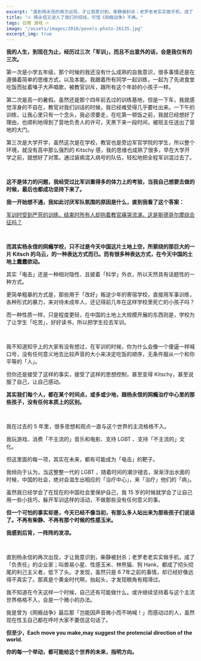 ```yaml
---
excerpt: "直到杨永信的再次出现，才让我意识到，柴静被封杀；老罗老老实实做手机，成了「负责任」的企业家；叫兽易小星、性感玉米、林熊猫、狗 Hank，都成了彻头彻尾的利己主义者，低下了头。才发现，虽然只是 6 7年之前的事情，却已经好像远得不真实了。那真是个黄金时代啊，抬起头，才发现眼角有翔滑过。"
title: "🔥 杨永信又进入了我们的视线，可惜《网瘾战争》不再。"
tags: 日常 游戏 🔥
image: "/assets/images/2016/pexels-photo-26135.jpg"
excerpt_img: true
---
```


**我的人生，到现在为止，经历过三次「军训」，而且不出意外的话，会是我仅有的三次。**

第一次是小学五年级，那个时候的我还没有什么成熟的自我意识，很多事情还是在遵循着简单的思维方式，以及本能。我跟着所有同学一起训练，一起为了先进食堂吃饭而扯着嗓子大声唱歌，被教官训斥，跟所有这个年龄的小孩子一样。

第二次是高一的暑假。虽然还是那个四年前去过的训练基地，但是一下车，我就感觉浑身的不自在，教官对我们训话的时候，我已经难受得几乎要吐出来。一下午的训练，让我心里只有一个念头，我必须要走，在吃第一顿饭之前，我就已经想好了理由，也顺利地得到了营地负责人的许可，天黑下来一段时间，被班主任送出了营地的大门。

第三次是大学开学，虽然这次是在学校，教官也是旁边军官学院的学生，所以整个环境，就没有高中那么强烈的 Kitschy 感，我的思维也成熟了很多，早在大学开学之前，就想好了对策。通过装病混入病号的队伍，轻松地把全程军训混过去了。

<br>

**这不是体力的问题，我经受过比军训重得多的体力上的考验，当我自己想要去做的时候，最后也都成功坚持下来了。**

**我一开始想不通，我如此讨厌军队氛围的原因是什么，直到我看了这个答案：**

[军训时受到严苛的训练，结束时所有人却抱着教官痛哭流涕，这是斯德哥尔摩综合征吗？](https://www.zhihu.com/question/19981962/answer/26116298)

<br>

**而其实杨永信的网瘾学校，只不过是今天中国这片土地上空，所萦绕的那巨大的一片 Kitsch 的乌云，的一种表达方式而已。而有很多种表达方式，在今天中国的土地上蠢蠢欲动。**

其实「电击」还是一种相对隐性、且披着「科学」外衣，所以天然具有话题性的一种方式。

更简单粗暴的方式是，那些用于「改好」叛逆少年的寄宿学校，直接用军事训练，各种形式的暴力，来对待未成年人，还记得前几年在这样学校里死亡的小孩子吗？

而一种性质一样，只是程度更轻，在中国的土地上大规模开展的东西则是，学校为了让学生「吃苦」，好好读书，所以把学生拉去军训。

<br>

我不知道知乎上的大家有没有想过，在军训的时候，你为什么会像一个傻逼一样喊口号，没有任何意义地去比较声音的大小来决定吃饭的顺序，无条件服从一个和你平等的「人」。

但你还是接受了这样的事实，接受了这样的思想控制，甚至变得 Kitschy，甚至说服了自己，让自己感动。

**其实我们每个人，都在某个时间点，或多或少地，跟杨永信的网瘾治疗中心里的那些孩子，没有任何本质上的区别。**

<br>

我在过去的 5 年里，很多思想和观点一直与这个世界的主流格格不入。

我玩游戏、消费「不主流的」音乐和电影、支持 LGBT 、支持「不主流的」文化。

但这里面的每一项，其实在未来，都有可能成为「电击」的靶子。

我倾向于认为，当这整整一代的 LGBT ，随着时间的潮汐褪去，渐渐浮出水面的时候，中国的社会，绝对会滋生出相应的「治疗中心」，来「治疗」他们的「病」。

虽然我已经学会了在现在的中国社会里保护自己，我 15 岁的时候就学会了让自己用一些小技巧，躲开军训这样的活动，不做那些没有任何意义的事。

**但一个可怕的事实却是，今天已经不像当初，有那么多人站出来为那些孩子们说话了。不再有柴静、不再有那个时候的性感玉米。**

**我感到后背，一阵阵的发凉。**

<br>

直到杨永信的再次出现，才让我意识到，柴静被封杀；老罗老老实实做手机，成了「负责任」的企业家；叫兽易小星、性感玉米、林熊猫、狗 Hank，都成了彻头彻尾的利己主义者，低下了头。才发现，虽然只是 6 7年之前的事情，却已经好像远得不真实了。那真是个黄金时代啊，抬起头，才发现眼角有翔滑过。

我不知道在今天这样一个时候，自己还有可能做什么。或许继续坚持着与这个主流世界格格不入，会是一个微小的办法。

我是曾为《网瘾战争》最后那「岂能因声音微小而不呐喊！」而感动过的人，虽然现在性玉自己都在呼吁大家不要信这句话了。

**但至少，Each move you make,may suggest the protencial direction of the world.**

**你的每一个举动，都可能给这个世界的未来，指明方向。**
